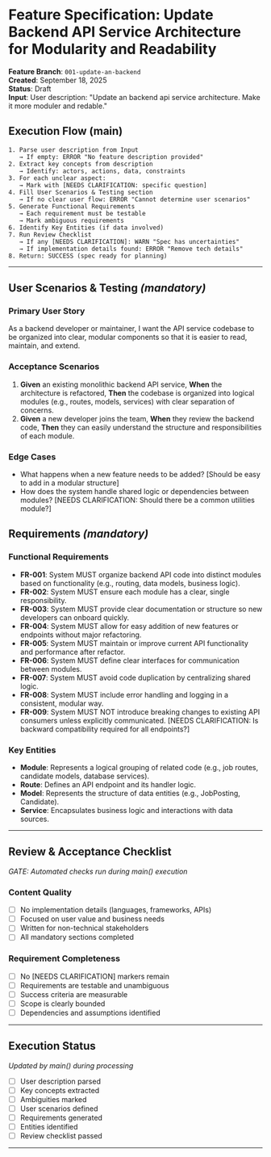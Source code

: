 # Feature Specification: Update Backend API Service Architecture for Modularity and Readability

**Feature Branch**: `001-update-an-backend`  
**Created**: September 18, 2025  
**Status**: Draft  
**Input**: User description: "Update an backend api service architecture. Make it more moduler and redable."

## Execution Flow (main)
```
1. Parse user description from Input
   → If empty: ERROR "No feature description provided"
2. Extract key concepts from description
   → Identify: actors, actions, data, constraints
3. For each unclear aspect:
   → Mark with [NEEDS CLARIFICATION: specific question]
4. Fill User Scenarios & Testing section
   → If no clear user flow: ERROR "Cannot determine user scenarios"
5. Generate Functional Requirements
   → Each requirement must be testable
   → Mark ambiguous requirements
6. Identify Key Entities (if data involved)
7. Run Review Checklist
   → If any [NEEDS CLARIFICATION]: WARN "Spec has uncertainties"
   → If implementation details found: ERROR "Remove tech details"
8. Return: SUCCESS (spec ready for planning)
```

---

## User Scenarios & Testing *(mandatory)*

### Primary User Story
As a backend developer or maintainer, I want the API service codebase to be organized into clear, modular components so that it is easier to read, maintain, and extend.

### Acceptance Scenarios
1. **Given** an existing monolithic backend API service, **When** the architecture is refactored, **Then** the codebase is organized into logical modules (e.g., routes, models, services) with clear separation of concerns.
2. **Given** a new developer joins the team, **When** they review the backend code, **Then** they can easily understand the structure and responsibilities of each module.

### Edge Cases
- What happens when a new feature needs to be added? [Should be easy to add in a modular structure]
- How does the system handle shared logic or dependencies between modules? [NEEDS CLARIFICATION: Should there be a common utilities module?]

## Requirements *(mandatory)*

### Functional Requirements
- **FR-001**: System MUST organize backend API code into distinct modules based on functionality (e.g., routing, data models, business logic).
- **FR-002**: System MUST ensure each module has a clear, single responsibility.
- **FR-003**: System MUST provide clear documentation or structure so new developers can onboard quickly.
- **FR-004**: System MUST allow for easy addition of new features or endpoints without major refactoring.
- **FR-005**: System MUST maintain or improve current API functionality and performance after refactor.
- **FR-006**: System MUST define clear interfaces for communication between modules.
- **FR-007**: System MUST avoid code duplication by centralizing shared logic.
- **FR-008**: System MUST include error handling and logging in a consistent, modular way.
- **FR-009**: System MUST NOT introduce breaking changes to existing API consumers unless explicitly communicated. [NEEDS CLARIFICATION: Is backward compatibility required for all endpoints?]

### Key Entities
- **Module**: Represents a logical grouping of related code (e.g., job routes, candidate models, database services).
- **Route**: Defines an API endpoint and its handler logic.
- **Model**: Represents the structure of data entities (e.g., JobPosting, Candidate).
- **Service**: Encapsulates business logic and interactions with data sources.

---

## Review & Acceptance Checklist
*GATE: Automated checks run during main() execution*

### Content Quality
- [ ] No implementation details (languages, frameworks, APIs)
- [ ] Focused on user value and business needs
- [ ] Written for non-technical stakeholders
- [ ] All mandatory sections completed

### Requirement Completeness
- [ ] No [NEEDS CLARIFICATION] markers remain
- [ ] Requirements are testable and unambiguous  
- [ ] Success criteria are measurable
- [ ] Scope is clearly bounded
- [ ] Dependencies and assumptions identified

---

## Execution Status
*Updated by main() during processing*

- [ ] User description parsed
- [ ] Key concepts extracted
- [ ] Ambiguities marked
- [ ] User scenarios defined
- [ ] Requirements generated
- [ ] Entities identified
- [ ] Review checklist passed

---
